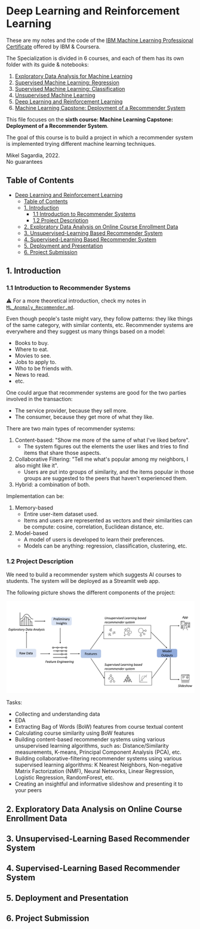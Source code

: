 # Deep Learning and Reinforcement Learning

These are my notes and the code of the [IBM Machine Learning Professional Certificate](https://www.coursera.org/professional-certificates/ibm-machine-learning) offered by IBM & Coursera.

The Specialization is divided in 6 courses, and each of them has its own folder with its guide & notebooks:

1. [Exploratory Data Analysis for Machine Learning](https://www.coursera.org/learn/ibm-exploratory-data-analysis-for-machine-learning?specialization=ibm-machine-learning)
2. [Supervised Machine Learning: Regression](https://www.coursera.org/learn/supervised-machine-learning-regression?specialization=ibm-machine-learning)
3. [Supervised Machine Learning: Classification](https://www.coursera.org/learn/supervised-machine-learning-classification?specialization=ibm-machine-learning)
4. [Unsupervised Machine Learning](https://www.coursera.org/learn/ibm-unsupervised-machine-learning?specialization=ibm-machine-learning)
5. [Deep Learning and Reinforcement Learning](https://www.coursera.org/learn/deep-learning-reinforcement-learning?specialization=ibm-machine-learning)
6. [Machine Learning Capstone: Deployment of a Recommender System](https://www.coursera.org/learn/machine-learning-capstone?specialization=ibm-machine-learning)

This file focuses on the **sixth course: Machine Learning Capstone: Deployment of a Recommender System**.

The goal of this course is to build a project in which a recommender system is implemented trying different machine learning techniques.

Mikel Sagardia, 2022.  
No guarantees

## Table of Contents

- [Deep Learning and Reinforcement Learning](#deep-learning-and-reinforcement-learning)
  - [Table of Contents](#table-of-contents)
  - [1. Introduction](#1-introduction)
    - [1.1 Introduction to Recommender Systems](#11-introduction-to-recommender-systems)
    - [1.2 Project Description](#12-project-description)
  - [2. Exploratory Data Analysis on Online Course Enrollment Data](#2-exploratory-data-analysis-on-online-course-enrollment-data)
  - [3. Unsupervised-Learning Based Recommender System](#3-unsupervised-learning-based-recommender-system)
  - [4. Supervised-Learning Based Recommender System](#4-supervised-learning-based-recommender-system)
  - [5. Deployment and Presentation](#5-deployment-and-presentation)
  - [6. Project Submission](#6-project-submission)

## 1. Introduction

### 1.1 Introduction to Recommender Systems

:warning: For a more theoretical introduction, check my notes in [`ML_Anomaly_Recommender.md`](https://github.com/mxagar/machine_learning_coursera/blob/main/07_Anomaly_Recommender/ML_Anomaly_Recommender.md).

Even though people's taste might vary, they follow patterns: they like things of the same category, with similar contents, etc. Recommender systems are everywhere and they suggest us many things based on a model:

- Books to buy.
- Where to eat.
- Movies to see.
- Jobs to apply to.
- Who to be friends with.
- News to read.
- etc.

One could argue that recommender systems are good for the two parties involved in the transaction:

- The service provider, because they sell more.
- The consumer, because they get more of what they like.

There are two main types of recommender systems:

1. Content-based: "Show me more of the same of what I've liked before".
   - The system figures out the elements the user likes and tries to find items that share those aspects.
2. Collaborative Filtering: "Tell me what's popular among my neighbors, I also might like it".
   - Users are put into groups of similarity, and the items popular in those groups are suggested to the peers that haven't experienced them.
3. Hybrid: a combination of both.

Implementation can be:

1. Memory-based
   - Entire user-item dataset used.
   - Items and users are represented as vectors and their similarities can be compute: cosine, correlation, Euclidean distance, etc.
2. Model-based
   - A model of users is developed to learn their preferences.
   - Models can be anything: regression, classification, clustering, etc.

### 1.2 Project Description

We need to build a recommender system which suggests AI courses to students. The system will be deployed as a Streamlit web app.

The following picture shows the different components of the project:

![Project Workflow](./pics/project_workflow.png)

Tasks:

- Collecting and understanding data
- EDA
- Extracting Bag of Words (BoW) features from course textual content
- Calculating course similarity using BoW features
- Building content-based recommender systems using various unsupervised learning algorithms, such as: Distance/Similarity measurements, K-means, Principal Component Analysis (PCA), etc.
- Building collaborative-filtering recommender systems using various supervised learning algorithms: K Nearest Neighbors, Non-negative Matrix Factorization (NMF), Neural Networks, Linear Regression, Logistic Regression, RandomForest, etc.
- Creating an insightful and informative slideshow and presenting it to your peers

## 2. Exploratory Data Analysis on Online Course Enrollment Data

## 3. Unsupervised-Learning Based Recommender System

## 4. Supervised-Learning Based Recommender System

## 5. Deployment and Presentation

## 6. Project Submission